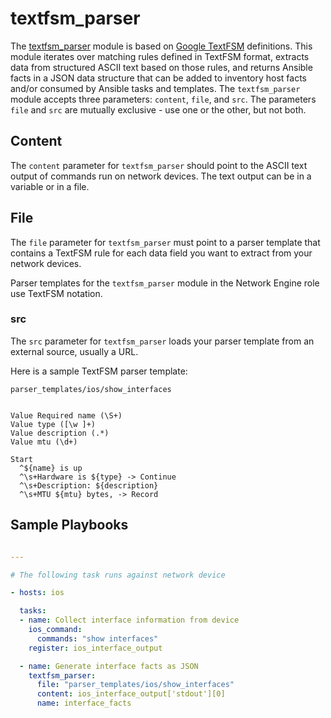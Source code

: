 # textfsm_parser

The [textfsm_parser](https://github.com/ansible-network/network-engine/blob/devel/library/textfsm_parser.py)
module is based on [Google TextFSM](https://github.com/google/textfsm/wiki/TextFSM) definitions. 
This module iterates over matching rules defined in TextFSM format, extracts data from structured ASCII text based on those rules,
and returns Ansible facts in a JSON data structure that can be added to inventory host facts and/or consumed by Ansible tasks and templates.
The `textfsm_parser` module accepts three parameters: `content`, `file`, and `src`. The parameters `file` and `src` are 
mutually exclusive - use one or the other, but not both.

## Content

The `content` parameter for `textfsm_parser` should point to the ASCII text output of commands run on network devices. The text output can be in a variable or in a file.

## File

The `file` parameter for `textfsm_parser` must point to a parser template that contains a TextFSM rule for each data field you want to extract from your network devices. 

Parser templates for the `textfsm_parser` module in the Network Engine role use TextFSM notation.

### src

The `src` parameter for `textfsm_parser` loads your parser template from an external source, usually a URL.


Here is a sample TextFSM parser template:

`parser_templates/ios/show_interfaces`
```

Value Required name (\S+)
Value type ([\w ]+)
Value description (.*)
Value mtu (\d+)

Start
  ^${name} is up
  ^\s+Hardware is ${type} -> Continue
  ^\s+Description: ${description}
  ^\s+MTU ${mtu} bytes, -> Record

```

## Sample Playbooks

```yaml

---

# The following task runs against network device

- hosts: ios

  tasks:
  - name: Collect interface information from device
    ios_command:
      commands: "show interfaces"
    register: ios_interface_output

  - name: Generate interface facts as JSON
    textfsm_parser:
      file: "parser_templates/ios/show_interfaces"
      content: ios_interface_output['stdout'][0]
      name: interface_facts

```
